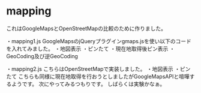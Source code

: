 mapping
=======
これはGoogleMapsとOpenStreetMapの比較のために作りました。

・mapping1.js
GoogleMapsのjQueryプラグインgmaps.jsを使い以下のコードを入れてみました。
・地図表示
・ピンたて
・現在地取得後ピン表示
・GeoCoding及び逆GeoCoding

・mapping2.js
こちらはOpenStreetMapで実装しました。
・地図表示
・ピンたて
こちらも同様に現在地取得を行おうとしましたがGoogleMapsAPIと喧嘩するようです。
次にやってみるつもりです。
しばらくは実験かなぁ。
